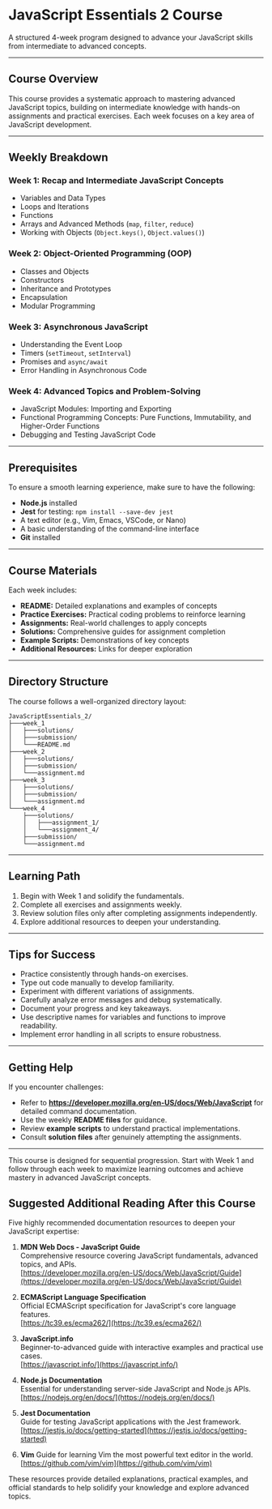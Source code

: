# **JavaScript Essentials 2 Course**  

A structured 4-week program designed to advance your JavaScript skills from intermediate to advanced concepts.  

---

## **Course Overview**  
This course provides a systematic approach to mastering advanced JavaScript topics, building on intermediate knowledge with hands-on assignments and practical exercises. Each week focuses on a key area of JavaScript development.  

---

## **Weekly Breakdown**  

### **Week 1: Recap and Intermediate JavaScript Concepts**  
- Variables and Data Types  
- Loops and Iterations  
- Functions  
- Arrays and Advanced Methods (`map`, `filter`, `reduce`)  
- Working with Objects (`Object.keys()`, `Object.values()`)  

### **Week 2: Object-Oriented Programming (OOP)**  
- Classes and Objects  
- Constructors  
- Inheritance and Prototypes  
- Encapsulation  
- Modular Programming  

### **Week 3: Asynchronous JavaScript**  
- Understanding the Event Loop  
- Timers (`setTimeout`, `setInterval`)  
- Promises and `async/await`  
- Error Handling in Asynchronous Code  

### **Week 4: Advanced Topics and Problem-Solving**  
- JavaScript Modules: Importing and Exporting  
- Functional Programming Concepts: Pure Functions, Immutability, and Higher-Order Functions  
- Debugging and Testing JavaScript Code  

---

## **Prerequisites**  
To ensure a smooth learning experience, make sure to have the following:  
- **Node.js** installed  
- **Jest** for testing: `npm install --save-dev jest`  
- A text editor (e.g., Vim, Emacs, VSCode, or Nano)  
- A basic understanding of the command-line interface  
- **Git** installed

---

## **Course Materials**  
Each week includes:  
- **README:** Detailed explanations and examples of concepts  
- **Practice Exercises:** Practical coding problems to reinforce learning  
- **Assignments:** Real-world challenges to apply concepts  
- **Solutions:** Comprehensive guides for assignment completion  
- **Example Scripts:** Demonstrations of key concepts  
- **Additional Resources:** Links for deeper exploration  

---

## **Directory Structure**  
The course follows a well-organized directory layout:  

```
JavaScriptEssentials_2/
├───week_1
│   ├───solutions/
│   ├───submission/
│   └───README.md
├───week_2
│   ├───solutions/
│   ├───submission/
│   └───assignment.md
├───week_3
│   ├───solutions/
│   ├───submission/
│   └───assignment.md
└───week_4
    ├───solutions/
    │   ├───assignment_1/
    │   └───assignment_4/
    ├───submission/
    └───assignment.md
```

---

## **Learning Path**  
1. Begin with Week 1 and solidify the fundamentals.  
2. Complete all exercises and assignments weekly.  
3. Review solution files only after completing assignments independently.  
4. Explore additional resources to deepen your understanding.  

---

## **Tips for Success**  
- Practice consistently through hands-on exercises.  
- Type out code manually to develop familiarity.  
- Experiment with different variations of assignments.  
- Carefully analyze error messages and debug systematically.  
- Document your progress and key takeaways.  
- Use descriptive names for variables and functions to improve readability.  
- Implement error handling in all scripts to ensure robustness.  

---

## **Getting Help**  
If you encounter challenges:  
- Refer to **https://developer.mozilla.org/en-US/docs/Web/JavaScript** for detailed command documentation.  
- Use the weekly **README files** for guidance.  
- Review **example scripts** to understand practical implementations.  
- Consult **solution files** after genuinely attempting the assignments.  

---

This course is designed for sequential progression. Start with Week 1 and follow through each week to maximize learning outcomes and achieve mastery in advanced JavaScript concepts.

## Suggested Additional Reading After this Course
Five highly recommended documentation resources to deepen your JavaScript expertise:  

1. **MDN Web Docs - JavaScript Guide**  
   Comprehensive resource covering JavaScript fundamentals, advanced topics, and APIs.  
   [https://developer.mozilla.org/en-US/docs/Web/JavaScript/Guide](https://developer.mozilla.org/en-US/docs/Web/JavaScript/Guide)  

2. **ECMAScript Language Specification**  
   Official ECMAScript specification for JavaScript's core language features.  
   [https://tc39.es/ecma262/](https://tc39.es/ecma262/)  

3. **JavaScript.info**  
   Beginner-to-advanced guide with interactive examples and practical use cases.  
   [https://javascript.info/](https://javascript.info/)  

4. **Node.js Documentation**  
   Essential for understanding server-side JavaScript and Node.js APIs.  
   [https://nodejs.org/en/docs/](https://nodejs.org/en/docs/)  

5. **Jest Documentation**  
   Guide for testing JavaScript applications with the Jest framework.  
   [https://jestjs.io/docs/getting-started](https://jestjs.io/docs/getting-started)  

6. **Vim**
   Guide for learning Vim the most powerful text editor in the world.   
    [https://github.com/vim/vim](https://github.com/vim/vim)
   
These resources provide detailed explanations, practical examples, and official standards to help solidify your knowledge and explore advanced topics.